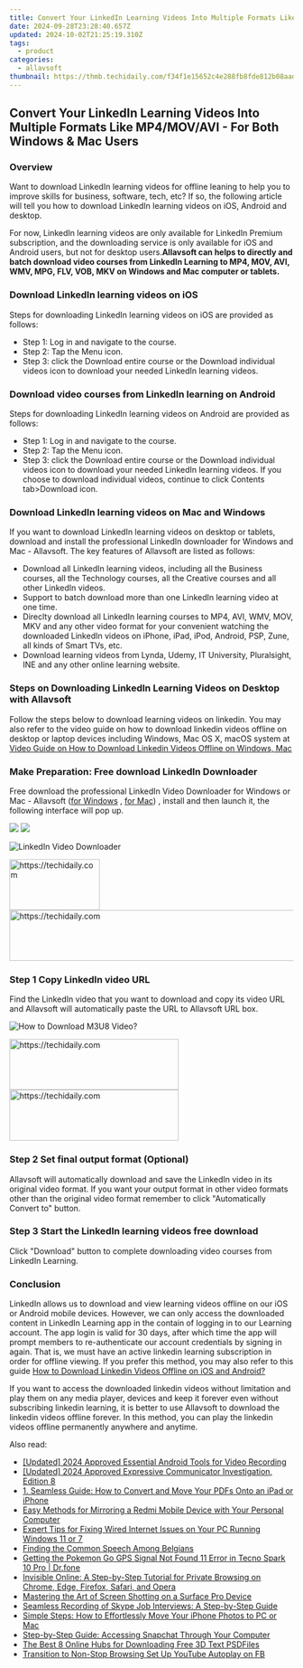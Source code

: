 ```yaml
---
title: Convert Your LinkedIn Learning Videos Into Multiple Formats Like MP4/MOV/AVI - For Both Windows & Mac Users
date: 2024-09-28T23:28:40.657Z
updated: 2024-10-02T21:25:19.310Z
tags:
  - product
categories:
  - allavsoft
thumbnail: https://thmb.techidaily.com/f34f1e15652c4e288fb8fde812b08aadacd96fb0989998d476930eca7a23cc9b.jpg
---
```


## Convert Your LinkedIn Learning Videos Into Multiple Formats Like MP4/MOV/AVI - For Both Windows & Mac Users

### Overview

Want to download LinkedIn learning videos for offline leaning to help you to improve skills for business, software, tech, etc? If so, the following article will tell you how to download LinkedIn learning videos on iOS, Android and desktop.

For now, LinkedIn learning videos are only available for LinkedIn Premium subscription, and the downloading service is only available for iOS and Android users, but not for desktop users.**Allavsoft can helps to directly and batch download video courses from LinkedIn Learning to MP4, MOV, AVI, WMV, MPG, FLV, VOB, MKV on Windows and Mac computer or tablets.**

### Download LinkedIn learning videos on iOS

Steps for downloading LinkedIn learning videos on iOS are provided as follows:

* Step 1: Log in and navigate to the course.
* Step 2: Tap the Menu icon.
* Step 3: click the Download entire course or the Download individual videos icon to download your needed LinkedIn learning videos.

### Download video courses from LinkedIn learning on Android

Steps for downloading LinkedIn learning videos on Android are provided as follows:

* Step 1: Log in and navigate to the course.
* Step 2: Tap the Menu icon.
* Step 3: click the Download entire course or the Download individual videos icon to download your needed LinkedIn learning videos. If you choose to download individual videos, continue to click Contents tab>Download icon.

### Download LinkedIn learning videos on Mac and Windows

If you want to download LinkedIn learning videos on desktop or tablets, download and install the professional LinkedIn downloader for Windows and Mac - Allavsoft. The key features of Allavsoft are listed as follows:

* Download all LinkedIn learning videos, including all the Business courses, all the Technology courses, all the Creative courses and all other LinkedIn videos.
* Support to batch download more than one LinkedIn learning video at one time.
* Direclty download all LinkedIn learning courses to MP4, AVI, WMV, MOV, MKV and any other video format for your convenient watching the downloaded LinkedIn videos on iPhone, iPad, iPod, Android, PSP, Zune, all kinds of Smart TVs, etc.
* Download learning videos from Lynda, Udemy, IT University, Pluralsight, INE and any other online learning website.

### Steps on Downloading LinkedIn Learning Videos on Desktop with Allavsoft

Follow the steps below to download learning videos on linkedin. You may also refer to the video guide on how to download linkedin videos offline on desktop or laptop devices including Windows, Mac OS X, macOS system at [Video Guide on How to Download Linkedin Videos Offline on Windows, Mac](https://www.youtube.com/watch?v=Ij5U-8CmON0&feature=youtu.be)

### Make Preparation: Free download LinkedIn Downloader

Free download the professional LinkedIn Video Downloader for Windows or Mac - Allavsoft ([for Windows](https://tools.techidaily.com/allavsoft/products/) , [for Mac](https://tools.techidaily.com/allavsoft/products/)) , install and then launch it, the following interface will pop up.

[![](https://www.allavsoft.com/how-to/../images/how-to/free-download-win.jpg)](https://tools.techidaily.com/allavsoft/products/) [![](https://www.allavsoft.com/how-to/../images/how-to/free-download-mac.jpg)](https://tools.techidaily.com/allavsoft/products/)

![LinkedIn Video Downloader](https://www.allavsoft.com/how-to/../images/allavsoft/screen-shot-600.jpg)

<!-- affiliate ads begin -->
<a href="https://united.elfm.net/c/5597632/2139558/4704" target="_top" id="2139558">
  <img src="//a.impactradius-go.com/display-ad/4704-2139558" border="0" alt="https://techidaily.com" width="160" height="90"/>
</a>
<img height="0" width="0" src="https://united.elfm.net/i/5597632/2139558/4704" style="position:absolute;visibility:hidden;" border="0" />
<!-- affiliate ads end -->

<!-- affiliate ads begin -->
<a href="https://aligracehair.sjv.io/c/5597632/1868590/19272" target="_top" id="1868590">
  <img src="//a.impactradius-go.com/display-ad/19272-1868590" border="0" alt="https://techidaily.com" width="728" height="90"/>
</a>
<img height="0" width="0" src="https://aligracehair.sjv.io/i/5597632/1868590/19272" style="position:absolute;visibility:hidden;" border="0" />
<!-- affiliate ads end -->

### Step 1 Copy LinkedIn video URL

Find the LinkedIn video that you want to download and copy its video URL and Allavsoft will automatically paste the URL to Allavsoft URL box.

![How to Download M3U8 Video?](https://www.allavsoft.com/how-to/../images/how-to/download-rtmp-video/download-rtmp-video.jpg)

<!-- affiliate ads begin -->
<a href="https://aligracehair.sjv.io/c/5597632/1934138/19272" target="_top" id="1934138">
  <img src="//a.impactradius-go.com/display-ad/19272-1934138" border="0" alt="https://techidaily.com" width="300" height="90"/>
</a>
<img height="0" width="0" src="https://aligracehair.sjv.io/i/5597632/1934138/19272" style="position:absolute;visibility:hidden;" border="0" />
<!-- affiliate ads end -->

<!-- affiliate ads begin -->
<a href="https://laganoo.pxf.io/c/5597632/1484945/16446" target="_top" id="1484945">
  <img src="//a.impactradius-go.com/display-ad/16446-1484945" border="0" alt="https://techidaily.com" width="300" height="90"/>
</a>
<img height="0" width="0" src="https://laganoo.pxf.io/i/5597632/1484945/16446" style="position:absolute;visibility:hidden;" border="0" />
<!-- affiliate ads end -->

### Step 2 Set final output format (Optional)

Allavsoft will automatically download and save the LinkedIn video in its original video format. If you want your output format in other video formats other than the original video format remember to click "Automatically Convert to" button.

### Step 3 Start the LinkedIn learning videos free download

Click "Download" button to complete downloading video courses from LinkedIn Learning.

### Conclusion

LinkedIn allows us to download and view learning videos offline on our iOS or Android mobile devices. However, we can only access the downloaded content in LinkedIn Learning app in the contain of logging in to our Learning account. The app login is valid for 30 days, after which time the app will prompt members to re-authenticate our account credentials by signing in again. That is, we must have an active linkedin learning subscription in order for offline viewing. If you prefer this method, you may also refer to this guide [How to Download Linkedin Videos Offline on iOS and Android?](https://www.linkedin.com/help/linkedin/answer/71907/downloading-and-viewing-learning-videos-offline)

If you want to access the downloaded linkedin videos without limitation and play them on any media player, devices and keep it forever even without subscribing linkedin learning, it is better to use Allavsoft to download the linkedin videos offline forever. In this method, you can play the linkedin videos offline permanently anywhere and anytime.

<ins class="adsbygoogle"
     style="display:block"
     data-ad-format="autorelaxed"
     data-ad-client="ca-pub-7571918770474297"
     data-ad-slot="1223367746"></ins>

<ins class="adsbygoogle"
     style="display:block"
     data-ad-client="ca-pub-7571918770474297"
     data-ad-slot="8358498916"
     data-ad-format="auto"
     data-full-width-responsive="true"></ins>

<span class="atpl-alsoreadstyle">Also read:</span>
<div><ul>
<li><a href="https://screen-capture.techidaily.com/updated-2024-approved-essential-android-tools-for-video-recording/"><u>[Updated] 2024 Approved Essential Android Tools for Video Recording</u></a></li>
<li><a href="https://video-screen-grab.techidaily.com/updated-2024-approved-expressive-communicator-investigation-edition-8/"><u>[Updated] 2024 Approved Expressive Communicator Investigation, Edition 8</u></a></li>
<li><a href="https://discover-bytes.techidaily.com/1-seamless-guide-how-to-convert-and-move-your-pdfs-onto-an-ipad-or-iphone/"><u>1. Seamless Guide: How to Convert and Move Your PDFs Onto an iPad or iPhone</u></a></li>
<li><a href="https://discover-bytes.techidaily.com/easy-methods-for-mirroring-a-redmi-mobile-device-with-your-personal-computer/"><u>Easy Methods for Mirroring a Redmi Mobile Device with Your Personal Computer</u></a></li>
<li><a href="https://win-howtos.techidaily.com/expert-tips-for-fixing-wired-internet-issues-on-your-pc-running-windows-11-or-7/"><u>Expert Tips for Fixing Wired Internet Issues on Your PC Running Windows 11 or 7</u></a></li>
<li><a href="https://mondly-stories.techidaily.com/finding-the-common-speech-among-belgians/"><u>Finding the Common Speech Among Belgians</u></a></li>
<li><a href="https://android-location.techidaily.com/getting-the-pokemon-go-gps-signal-not-found-11-error-in-tecno-spark-10-pro-drfone-by-drfone-virtual/"><u>Getting the Pokemon Go GPS Signal Not Found 11 Error in Tecno Spark 10 Pro | Dr.fone</u></a></li>
<li><a href="https://techno-recovery.techidaily.com/invisible-online-a-step-by-step-tutorial-for-private-browsing-on-chrome-edge-firefox-safari-and-opera/"><u>Invisible Online: A Step-by-Step Tutorial for Private Browsing on Chrome, Edge, Firefox, Safari, and Opera</u></a></li>
<li><a href="https://discover-bytes.techidaily.com/mastering-the-art-of-screen-shotting-on-a-surface-pro-device/"><u>Mastering the Art of Screen Shotting on a Surface Pro Device</u></a></li>
<li><a href="https://discover-bytes.techidaily.com/seamless-recording-of-skype-job-interviews-a-step-by-step-guide/"><u>Seamless Recording of Skype Job Interviews: A Step-by-Step Guide</u></a></li>
<li><a href="https://discover-bytes.techidaily.com/simple-steps-how-to-effortlessly-move-your-iphone-photos-to-pc-or-mac/"><u>Simple Steps: How to Effortlessly Move Your iPhone Photos to PC or Mac</u></a></li>
<li><a href="https://discover-bytes.techidaily.com/step-by-step-guide-accessing-snapchat-through-your-computer/"><u>Step-by-Step Guide: Accessing Snapchat Through Your Computer</u></a></li>
<li><a href="https://extra-resources.techidaily.com/the-best-8-online-hubs-for-downloading-free-3d-text-psdfiles/"><u>The Best 8 Online Hubs for Downloading Free 3D Text PSDFiles</u></a></li>
<li><a href="https://facebook-video-recording.techidaily.com/transition-to-non-stop-browsing-set-up-youtube-autoplay-on-fb/"><u>Transition to Non-Stop Browsing Set Up YouTube Autoplay on FB</u></a></li>
</ul></div>

